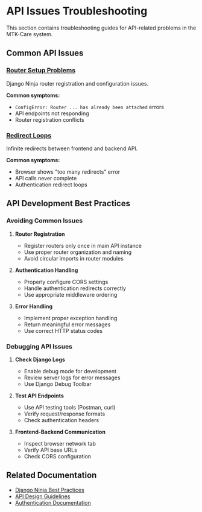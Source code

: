 # API Issues Troubleshooting

This section contains troubleshooting guides for API-related problems in the MTK-Care system.

## Common API Issues

### [Router Setup Problems](./router-setup.md)
Django Ninja router registration and configuration issues.

**Common symptoms:**
- `ConfigError: Router ... has already been attached` errors
- API endpoints not responding
- Router registration conflicts

### [Redirect Loops](./redirect-loops.md)
Infinite redirects between frontend and backend API.

**Common symptoms:**
- Browser shows "too many redirects" error
- API calls never complete
- Authentication redirect loops

## API Development Best Practices

### Avoiding Common Issues

1. **Router Registration**
   - Register routers only once in main API instance
   - Use proper router organization and naming
   - Avoid circular imports in router modules

2. **Authentication Handling**
   - Properly configure CORS settings
   - Handle authentication redirects correctly
   - Use appropriate middleware ordering

3. **Error Handling**
   - Implement proper exception handling
   - Return meaningful error messages
   - Use correct HTTP status codes

### Debugging API Issues

1. **Check Django Logs**
   - Enable debug mode for development
   - Review server logs for error messages
   - Use Django Debug Toolbar

2. **Test API Endpoints**
   - Use API testing tools (Postman, curl)
   - Verify request/response formats
   - Check authentication headers

3. **Frontend-Backend Communication**
   - Inspect browser network tab
   - Verify API base URLs
   - Check CORS configuration

## Related Documentation

- [Django Ninja Best Practices](../../04-development/backend/django-ninja-best-practices.md)
- [API Design Guidelines](../../03-architecture/api-design/)
- [Authentication Documentation](../../04-development/authentication/)